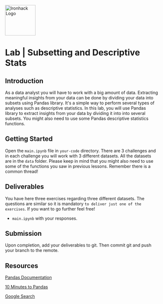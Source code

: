 
<img src="https://bit.ly/2VnXWr2" alt="Ironhack Logo" width="100"/>

# Lab | Subsetting and Descriptive Stats


## Introduction

As a data analyst you will have to work with a big amount of data. Extracting meaningful insights from your data can be done by dividing your data into subsets using Pandas library. It's a simple way to perform several types of analyses such as descriptive statistics.
In this lab, you will use Pandas library to extract insights from your data by dividing it into into several subsets. You might also need to use some Pandas descriptive statistics functions. 

## Getting Started

Open the `main.ipynb` file in `your-code` directory. There are 3 challenges and in each challenge you will work with 3 different datasets. All the datasets are in the `data` folder. Please keep in mind that you might also need to use some of the functions you saw in previous lessons. Remember there is a common thread! 

## Deliverables

You have here three exercises regarding three different datasets. The questions are similar so it is mandatory `to deliver just one of the exercises`. If you want to go further feel free!
- `main.ipynb` with your responses.

## Submission

Upon completion, add your deliverables to git. Then commit git and push your branch to the remote.

## Resources

[Pandas Documentation](https://pandas.pydata.org/pandas-docs/stable/index.html)

[10 Minutes to Pandas](https://pandas.pydata.org/pandas-docs/stable/10min.html)

[Google Search](https://www.google.com/search?q=pandas+python)


